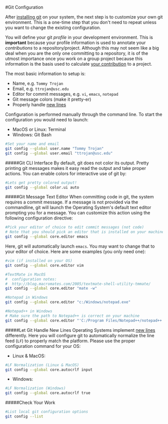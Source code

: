 #Git Configuration

After [installing git](git-setup.md) on your system, the next step is to customize your own git environment. This is a one-time step that you don't need to repeat unless you want to change the existing configuration.

You will define your git _profile_ in your development environment. This is **important** because your profile information is used to annotate your _contributions_ to a repository/project. Although this may not seem like a big deal when you are the only one committing to a repository, it is of the utmost importance once you work on a group project because this information is the basis used to calculate [your contribution](https://github.com/jquery/jquery/contributors) to a project.

The most basic information to setup is:
  + Name, e.g. `Tommy Trojan`
  + Email, e.g. `ttrojan@usc.edu`
  + Editor for commit messages, e.g. `vi`, `emacs`, `notepad`
  + Git message colors (make it pretty-er)
  + Properly handle [new lines](http://en.wikipedia.org/wiki/Newline#Common_problems)

Configuration is performed manually through the command line. To start the configuration you would need to launch:

  + MacOS or Linux: Terminal
  + Windows: Git Bash

```bash
#Set your name and email
git config --global user.name "Tommy Trojan"
git config --global user.email "ttrojan@usc.edu"
```

#####Git CLI Interface
By default, git does not color its output. Pretty printing git messages makes it easy read the output and take proper actions. You can enable colors for interactive use of git by:

```bash
#Lets get pretty colored output!
git config --global color.ui auto
```

#####Git Message Text Editor
When committing code in git, the system requires a commit message. If a message is not provided via the commandline, git will launch the Operating System's default text editor prompting you for a message. You can customize this action using the following configuration directive:

```bash
#Pick your editor of choice to edit commit messages (not code)
# Note that you should pick an editor that is installed on your machine
git config --global core.editor emacs
```

Here, git will automatically launch `emacs`. You may want to change that to your editor of choice. Here are some examples (you only need one):

```bash
#vim (if installed on your OS)
git config --global core.editor vim

#TextMate in MacOS
#  configuration notes:
#  http://blog.macromates.com/2005/textmate-shell-utility-tmmate/
git config --global core.editor "mate -w"

#Notepad in Windows
git config --global core.editor "c:/Windows/notepad.exe"

#Notepad++ in Windows
# Make sure the path to Notepad++ is correct on your machine
git config --global core.editor "'C:/Program Files/Notepad++/notepad++.exe' -multiInst -notabbar -nosession -noPlugin"
```

#####Let Git Handle New Lines
Operating Systems implement [new lines](http://en.wikipedia.org/wiki/Newline#Common_problems) differently. Here you will configure git to automatically normalize the line feed (`LF`) to properly match the platform. Please use the proper configuration command for your OS:

  + Linux & MacOS:
  
```bash
#LF Normalization (Linux & MacOS)
git config --global core.autocrlf input
``` 

  + Windows:
  
```bash
#LF Normalization (Windows)
git config --global core.autocrlf true
```

#####Check Your Work
```bash
#List local git configuration options
git config --list
```
